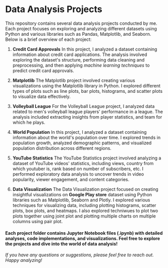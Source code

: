 # Data Analysis Projects
This repository contains several data analysis projects conducted by me. Each project focuses on exploring and analyzing different datasets using Python and various libraries such as Pandas, Matplotlib, and Seaborn. Below is a brief overview of each project:

1. **Credit Card Approvals**
In this project, I analyzed a dataset containing information about credit card applications. The analysis involved exploring the dataset's structure, performing data cleaning and preprocessing, and then applying *machine learning techniques* to predict credit card approvals. 

2. **Matplotlib**
The Matplotlib project involved creating various visualizations using the Matplotlib library in Python. I explored different types of plots such as line plots, bar plots, histograms, and scatter plots to visualize data effectively.

3. **Volleyball League**
For the Volleyball League project, I analyzed data related to men's volleyball league players' performance in a league. The analysis included extracting insights from player statistics, and team for which he plays.

4. **World Population**
In this project, I analyzed a dataset containing information about the world's population over time. I explored trends in population growth, analyzed demographic patterns, and visualized population distribution across different regions.

5. **YouTube Statistics**
The YouTube Statistics project involved analyzing a dataset of YouTube videos' statistics, including views, country from which youtuber is, rank based on number of subscribers, etc. I performed exploratory data analysis to uncover trends in video popularity, viewer engagement, and content categories. 

6. **Data Visualization**
The Data Visualization project focused on creating insightful visualizations on **Google Play store** dataset using Python libraries such as Matplotlib, Seaborn and Plotly. I explored various techniques for visualizing data, including plotting histograms, scatter plots, box plots, and heatmaps. I also explored techniwues to plot two plots together using joint plot and plotting multiple charts on multiple columns using pair plot. 

#### Each project folder contains Jupyter Notebook files (.ipynb) with detailed analyses, code implementations, and visualizations. Feel free to explore the projects and dive into the world of data analysis!

*If you have any questions or suggestions, please feel free to reach out. Happy analyzing!* 






